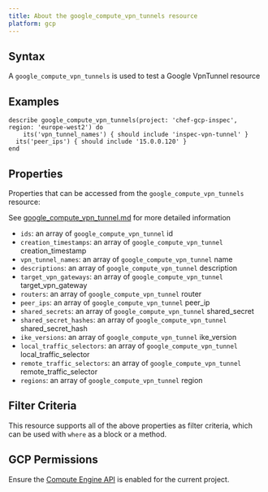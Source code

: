 ```yaml
---
title: About the google_compute_vpn_tunnels resource
platform: gcp
---
```


## Syntax
A `google_compute_vpn_tunnels` is used to test a Google VpnTunnel resource

## Examples
```
describe google_compute_vpn_tunnels(project: 'chef-gcp-inspec', region: 'europe-west2') do
	its('vpn_tunnel_names') { should include 'inspec-vpn-tunnel' }
  its('peer_ips') { should include '15.0.0.120' }
end
```

## Properties
Properties that can be accessed from the `google_compute_vpn_tunnels` resource:

See [google_compute_vpn_tunnel.md](google_compute_vpn_tunnel.md) for more detailed information
  * `ids`: an array of `google_compute_vpn_tunnel` id
  * `creation_timestamps`: an array of `google_compute_vpn_tunnel` creation_timestamp
  * `vpn_tunnel_names`: an array of `google_compute_vpn_tunnel` name
  * `descriptions`: an array of `google_compute_vpn_tunnel` description
  * `target_vpn_gateways`: an array of `google_compute_vpn_tunnel` target_vpn_gateway
  * `routers`: an array of `google_compute_vpn_tunnel` router
  * `peer_ips`: an array of `google_compute_vpn_tunnel` peer_ip
  * `shared_secrets`: an array of `google_compute_vpn_tunnel` shared_secret
  * `shared_secret_hashes`: an array of `google_compute_vpn_tunnel` shared_secret_hash
  * `ike_versions`: an array of `google_compute_vpn_tunnel` ike_version
  * `local_traffic_selectors`: an array of `google_compute_vpn_tunnel` local_traffic_selector
  * `remote_traffic_selectors`: an array of `google_compute_vpn_tunnel` remote_traffic_selector
  * `regions`: an array of `google_compute_vpn_tunnel` region

## Filter Criteria
This resource supports all of the above properties as filter criteria, which can be used
with `where` as a block or a method.

## GCP Permissions

Ensure the [Compute Engine API](https://console.cloud.google.com/apis/library/compute.googleapis.com/) is enabled for the current project.
